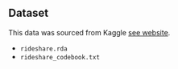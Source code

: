 ## Dataset

This data was sourced from Kaggle [see website](https://www.kaggle.com/datasets/joebeachcapital/credit-card-fraud/data).

- `rideshare.rda`
- `rideshare_codebook.txt`

